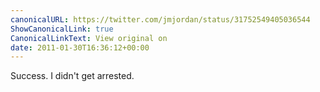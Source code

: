 ```yaml
---
canonicalURL: https://twitter.com/jmjordan/status/31752549405036544
ShowCanonicalLink: true
CanonicalLinkText: View original on
date: 2011-01-30T16:36:12+00:00
---
```

Success. I didn't get arrested.